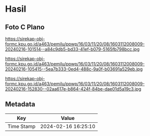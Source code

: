 # Hasil

## Foto C Plano

https://sirekap-obj-formc.kpu.go.id/a463/pemilu/ppwp/16/03/11/20/08/1603112008009-20240216-101514--a84c9db5-bd33-41ef-b079-5165fb798bcc.jpg

https://sirekap-obj-formc.kpu.go.id/a463/pemilu/ppwp/16/03/11/20/08/1603112008009-20240216-105415--5ea7b333-0ed4-488c-9a0f-b03691a529eb.jpg

https://sirekap-obj-formc.kpu.go.id/a463/pemilu/ppwp/16/03/11/20/08/1603112008009-20240216-152830--02aa617e-b864-424f-84be-dae01d5a19c3.jpg


## Metadata

| Key        | Value               |
| ---------- | ------------------- |
| Time Stamp | 2024-02-16 16:25:10 |



